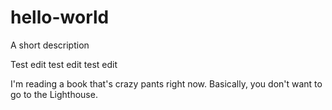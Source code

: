 # hello-world
A short description 

Test edit test edit test edit

I'm reading a book that's crazy pants right now. 
Basically, you don't want to go to the Lighthouse.
